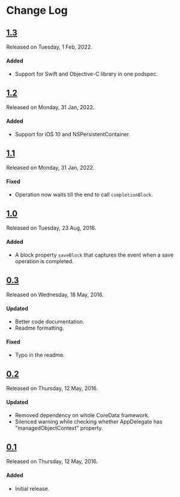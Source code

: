 # Change Log

## [1.3](https://github.com/sdpjswl/ASJCoreDataOperation/releases/tag/1.3)
Released on Tuesday, 1 Feb, 2022.

#### Added
* Support for Swift and Objective-C library in one podspec.

## [1.2](https://github.com/sdpjswl/ASJCoreDataOperation/releases/tag/1.2)
Released on Monday, 31 Jan, 2022.

#### Added
* Support for iOS 10 and NSPersistentContainer.

## [1.1](https://github.com/sdpjswl/ASJCoreDataOperation/releases/tag/1.1)
Released on Monday, 31 Jan, 2022.

#### Fixed
* Operation now waits till the end to call `completionBlock`.

## [1.0](https://github.com/sdpjswl/ASJCoreDataOperation/releases/tag/1.0)
Released on Tuesday, 23 Aug, 2016.

#### Added
* A block property `saveBlock` that captures the event when a save operation is completed.

## [0.3](https://github.com/sdpjswl/ASJCoreDataOperation/releases/tag/0.3)
Released on Wednesday, 18 May, 2016.

#### Updated
* Better code documentation.
* Readme formatting.

#### Fixed
* Typo in the readme.

## [0.2](https://github.com/sdpjswl/ASJCoreDataOperation/releases/tag/0.2)
Released on Thursday, 12 May, 2016.

#### Updated
* Removed dependency on whole CoreData framework.
* Silenced warning while checking whether AppDelegate has "managedObjectContext" property.

## [0.1](https://github.com/sdpjswl/ASJCoreDataOperation/releases/tag/0.1)
Released on Thursday, 12 May, 2016.

#### Added
* Initial release.
